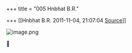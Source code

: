 +++
title = "005 Hnbhat B.R."

+++
[[Hnbhat B.R.	2011-11-04, 21:07:04 [Source](https://groups.google.com/g/samskrita/c/DHcr091wBho)]]



![image.png](https://groups.google.com/group/samskrita/attach/e0d7ab8b36800356/image.png?part=0.1 "image.png")



